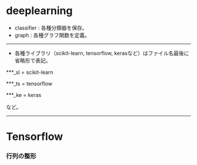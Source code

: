 # deeplearning

- classifier  : 各種分類器を保存｡
- graph : 各種グラフ関数を定義。

---
- 各種ライブラリ（scikit-learn, tensorflow, kerasなど）はファイル名最後に省略形で表記。

***_sl = scikit-learn

***_ts = tensorflow

***_ke = keras

など。

---

# Tensorflow

### 行列の整形